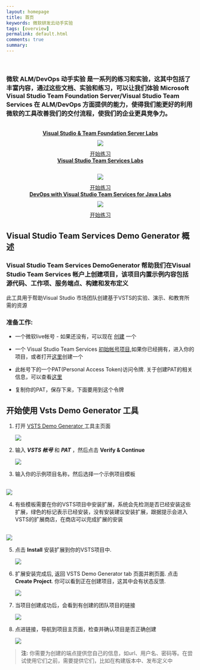```yaml
---
layout: homepage
title: 首页
keywords: 微软研发云动手实验
tags: [overview]
permalink: default.html
comments: true
summary: 
---
```

        
 <!--<img src="http://vsalmvm.azurewebsites.net/wp-content/uploads/2015/09/ALM-VM-banner-0915.png" width="760" height="177" />-->

<br>

### 微软 ALM/DevOps 动手实验 是一系列的练习和实验，这其中包括了丰富内容，通过这些文档、实验和练习，可以让我们体验 Microsoft Visual Studio Team Foundation Server/Visual Studio Team Services 在 ALM/DevOps 方面提供的能力，使得我们能更好的利用微软的工具改善我们的交付流程，使我们的企业更具竞争力。 

<br /> 

<div class="row">
    <div class="lab-item col-md-4" align="center">
          <span class="headnews"> <b> <a href="labs/tfs" class="labmain">Visual Studio & Team Foundation Server Labs</a></b></span><br />
             <a href="labs/tfs"><img style="margin: 10px;" src="images/vside.png"/></a><br />
           <!--span class="mainPageText"> Access the Microsoft ALM VM and TFS Hands-on-Labs</span><br /><br /-->
           <a href="labs/tfs" class="c-glyph"><span class="lab-details">开始练习</span></a>
    </div>
    <div class="lab-item col-md-4" align="center">
         <span class="headnews"> <b><a href="labs/vsts" class="labmain"> Visual Studio Team Services Labs</a></b></span><br /><br />
        <a href="labs/vsts"><img style="margin: 10px;" src="images/vstslogo.png"/></a><br />
       <!--span class="mainPageText"> Follow the Visual Studio Team Services Hands-on-Labs</span><br /><br /-->
       <a href="labs/vsts" class="c-glyph"><span class="lab-details">开始练习</span></a>
    </div>
     <div class="lab-item col-md-4" align="center">
         <span class="headnews"> <b><a href="labs/java" class="labmain"> DevOps with Visual Studio Team Services for Java Labs</a></b></span><br />
        <a href="labs/java"><img style="margin: 10px;" src="images/java.png"/></a><br />
       <!--span class="mainPageText"> DevOps with Visual Studio Team Services for Java</span><br /><br /-->
       <a href="labs/java" class="c-glyph"><span class="lab-details">开始练习</span></a>
    </div>
</div>
 
<div class="clear"></div>


## Visual Studio Team Services Demo Generator 概述

### Visual Studio Team Services DemoGenerator 帮助我们在Visual Studio Team Services 帐户上创建项目，该项目内置示例内容包括源代码、工作项、服务端点、构建和发布定义

此工具用于帮助Visual Studio 市场团队创建基于VSTS的实验、演示、和教育所需的资源

### 准备工作:

- 一个微软live帐号 - 如果还没有，可以现在 <a href="https://signup.live.com">创建</a> 一个

- 一个 Visual Studio Team Services [初始帐号项目](https://app.vsaex.visualstudio.com),如果你已经拥有，进入你的项目，或者打开[这里](https://aexprodsu1scus.vsaex.visualstudio.com/profile/account?mkt=zh-CN)创建一个

- 此帐号下的一个PAT(Personal Access Token)访问令牌. 关于创建PAT的相关信息，可以查看[这里](https://docs.microsoft.com/zh-cn/vsts/accounts/use-personal-access-tokens-to-authenticate)

- 复制你的PAT，保存下来，下面要用到这个令牌


## 开始使用 Vsts Demo Generator 工具

1. 打开 <a href="https://vstsdemogenerator.azurewebsites.net/" target="_blank">VSTS Demo Generator </a> 工具主页面


   <img style="max-width: 700px;max-height: 700px;" src="/labs/vsts/VSTSDemoGenerator/images/1.png"/>

2. 输入 ***VSTS 帐号*** 和 ***PAT*** ，然后点击 **Verify & Continue** 

   <img style="max-width: 700px;max-height: 700px;"  src="/labs/vsts/VSTSDemoGenerator/images/2.png"/>

3. 输入你的示例项目名称，然后选择一个示例项目模板
<br/>

   <img style="max-width: 700px;max-height: 700px;"  src="/labs/vsts/VSTSDemoGenerator/images/3.png"/>

4. 有些模板需要在你的VSTS项目中安装扩展，系统会先检测是否已经安装这些扩展，绿色的标记表示已经安装，没有安装建议安装扩展，跟据提示会进入VSTS的扩展商店，在商店可以完成扩展的安装
<br/>
   <img style="max-width: 700px;max-height: 700px;" src="/labs/vsts/VSTSDemoGenerator/images/4.png"/> 

5. 点击 **Install**  安装扩展到你的VSTS项目中.

   <img style="max-width: 700px;max-height: 700px;" src="/labs/vsts/VSTSDemoGenerator/images/5.png"/>

6. 扩展安装完成后, 返回 VSTS Demo Generator tab 页面并刷页面. 点击 **Create Project**. 你可以看到正在创建项目，这其中会有状态反馈.

   <img style="max-width: 700px;max-height: 700px;" src="/labs/vsts/VSTSDemoGenerator/images/6.png"/>

7. 当项目创建成功后，会看到有创建的团队项目的链接

   <img style="max-width: 700px;max-height: 700px;"  src="/labs/vsts/VSTSDemoGenerator/images/7.png"/>

8. 点进链接，导航到项目主页面，检查并确认项目是否正确创建

   <img style="max-width: 700px;max-height: 700px;"  src="/labs/vsts/VSTSDemoGenerator/images/8.png"/>

>**注:** 你需要为创建的端点提供您自己的信息，如url、用户名、密码等。在尝试使用它们之前，需要提供它们，比如在构建版本中、发布定义中


